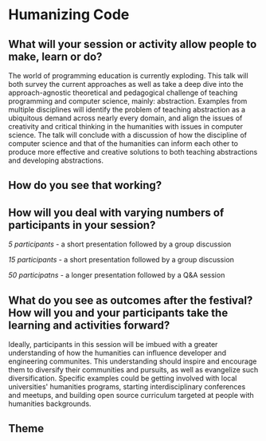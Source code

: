 Humanizing Code
===============

## What will your session or activity allow people to make, learn or do?

The world of programming education is currently exploding. 
This talk will both survey the current approaches as well 
as take a deep dive into the approach-agnostic theoretical 
and pedagogical challenge of teaching programming and computer 
science, mainly: abstraction. Examples from multiple disciplines 
will identify the problem of teaching abstraction as a ubiquitous 
demand across nearly every domain, and align the issues of creativity and critical thinking in the humanities with issues in computer science. The talk will conclude with a discussion of how 
the discipline of computer science and that of the humanities can
inform each other to produce more effective and creative solutions to both teaching abstractions and developing abstractions. 

## How do you see that working?


## How will you deal with varying numbers of participants in your session?

*5 participants* - a short presentation followed by a group discussion 

*15 participants* - a short presentation followed by a group discussion

*50 participatns* - a longer presentation followed by a Q&A session

## What do you see as outcomes after the festival? How will you and your participants take the learning and activities forward? 

Ideally, participants in this session will be imbued with a greater understanding of how the humanities can influence developer and engineering communites. This understanding should inspire and encourage them to diversify their communities and pursuits, as well as evangelize such diversification. Specific examples could be getting involved with local universities' humanities programs, starting interdisciplinary conferences and meetups, and building open source curriculum targeted at people with humanities backgrounds.

## Theme
